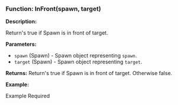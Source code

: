### Function: InFront(spawn, target)

**Description:**

Return's true if Spawn is in front of target.

**Parameters:**
- `spawn` (Spawn) - Spawn object representing `spawn`.
- `target` (Spawn) - Spawn object representing `target`.

**Returns:** Return's true if Spawn is in front of target.  Otherwise false.

**Example:**

Example Required
